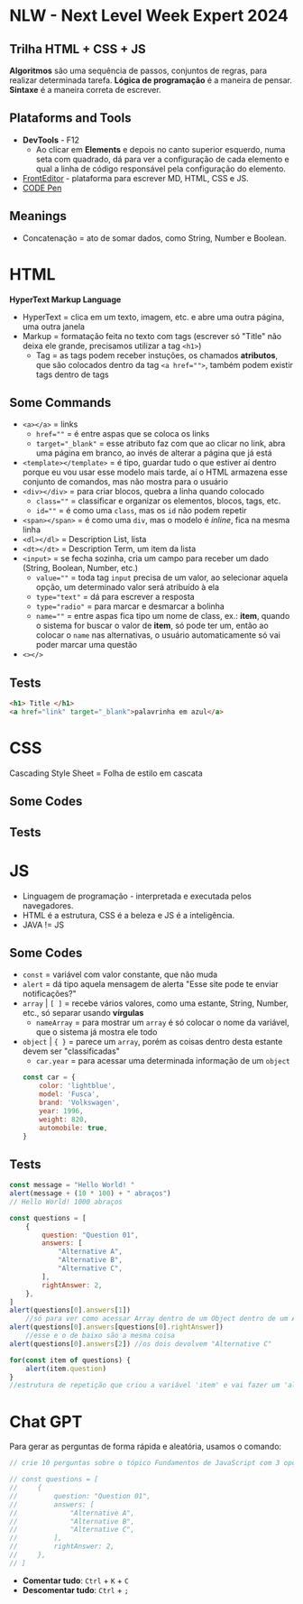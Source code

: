 # NLW - Next Level Week Expert 2024
## Trilha HTML + CSS + JS
**Algoritmos** são uma sequência de passos, conjuntos de regras, para realizar determinada tarefa.
**Lógica de programação** é a maneira de pensar.
**Sintaxe** é a maneira correta de escrever.
## Plataforms and Tools
* **DevTools** - F12 
    * Ao clicar em **Elements** e depois no canto superior esquerdo, numa seta com quadrado, dá para ver a configuração de cada elemento e qual a linha de código responsável pela configuração do elemento.
* [FrontEditor](fronteditor.dev) - plataforma para escrever MD, HTML, CSS e JS.
* [CODE Pen](codepen.io)
## Meanings
* Concatenação = ato de somar dados, como String, Number e Boolean.
# HTML
**HyperText Markup Language**
* HyperText = clica em um texto, imagem, etc. e abre uma outra página, uma outra janela
* Markup = formatação feita no texto com tags (escrever só "Title" não deixa ele grande, precisamos utilizar a tag `<h1>`)
    * Tag = as tags podem receber instuções, os chamados **atributos**, que são colocados dentro da tag `<a href="">`, também podem existir tags dentro de tags
## Some Commands
* `<a></a>` = links
    * `href=""` = é entre aspas que se coloca os links
    * `target="_blank"` = esse atributo faz com que ao clicar no link, abra uma página em branco, ao invés de alterar a página que já está
* `<template></template>` = é tipo, guardar tudo o que estiver aí dentro porque eu vou usar esse modelo mais tarde, aí o HTML armazena esse conjunto de comandos, mas não mostra para o usuário
* `<div></div>` = para criar blocos, quebra a linha quando colocado
    * `class=""` = classificar e organizar os elementos, blocos, tags, etc.
    * `id=""` = é como uma `class`, mas os `id` não podem repetir
* `<span></span>` = é como uma `div`, mas o modelo é *inline*, fica na mesma linha
* `<dl></dl>` = Description List, lista
* `<dt></dt>` = Description Term, um item da lista
* `<input>` = se fecha sozinha, cria um campo para receber um dado (String, Boolean, Number, etc.)
    * `value=""` = toda tag `input` precisa de um valor, ao selecionar aquela opção, um determinado valor será atribuído à ela
    * `type="text"` = dá para escrever a resposta
    * `type="radio"` = para marcar e desmarcar a bolinha
    * `name=""` = entre aspas fica tipo um nome de class, ex.: **item**, quando o sistema for buscar o valor de **item**, só pode ter um, então ao colocar o `name` nas alternativas, o usuário automaticamente só vai poder marcar uma questão
* `<></>`
## Tests
```html
<h1> Title </h1>
<a href="link" target="_blank">palavrinha em azul</a>
```
# CSS
Cascading Style Sheet = Folha de estilo em cascata
## Some Codes
## Tests
# JS
* Linguagem de programação - interpretada e executada pelos navegadores.
* HTML é a estrutura, CSS é a beleza e JS é a inteligência.
* JAVA != JS
## Some Codes
* `const` = variável com valor constante, que não muda
* `alert` = dá tipo aquela mensagem de alerta "Esse site pode te enviar notificações?"
* `array` | `[ ]` = recebe vários valores, como uma estante, String, Number, etc., só separar usando **vírgulas**
    * `nameArray` = para mostrar um `array` é só colocar o nome da variável, que o sistema já mostra ele todo
* `object` | `{ }` = parece um `array`, porém as coisas dentro desta estante devem ser "classificadas"
    * `car.year` = para acessar uma determinada informação de um `object`
    ```js
    const car = {
        color: 'lightblue',
        model: 'Fusca',
        brand: 'Volkswagen',
        year: 1996,
        weight: 820,
        automobile: true,
    }
    ```
## Tests
```js
const message = "Hello World! "
alert(message + (10 * 100) + " abraços")
// Hello World! 1000 abraços
```
```js
const questions = [
    {
        question: "Question 01",
        answers: [
            "Alternative A",
            "Alternative B",
            "Alternative C",
        ],
        rightAnswer: 2,
    },
]
alert(questions[0].answers[1]) 
    //só para ver como acessar Array dentro de um Object dentro de um Array
alert(questions[0].answers[questions[0].rightAnswer]) 
    //esse e o de baixo são a mesma coisa
alert(questions[0].answers[2]) //os dois devolvem "Alternative C"
```
```js
for(const item of questions) {
    alert(item.question)
}
//estrutura de repetição que criou a variável 'item' e vai fazer um 'alert' para cada item do Array 'questions'
```
# Chat GPT
Para gerar as perguntas de forma rápida e aleatória, usamos o comando: 
```js
// crie 10 perguntas sobre o tópico Fundamentos de JavaScript com 3 opções de resposta e uma resposta correta, para compor um aplicativo em javascript. Responda com essa estrutura de dados do exemplo abaixo.

// const questions = [
//     {
//         question: "Question 01",
//         answers: [
//             "Alternative A",
//             "Alternative B",
//             "Alternative C",
//         ],
//         rightAnswer: 2,
//     },
// ]
```
* **Comentar tudo**: `Ctrl` + `K` + `C`
* **Descomentar tudo**: `Ctrl` + `;`